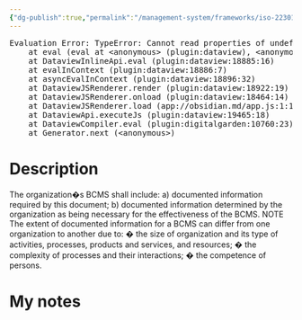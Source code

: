 ```yaml
---
{"dg-publish":true,"permalink":"/management-system/frameworks/iso-22301-2019/iso-22301-2019-7-5-1/","tags":["requirement"],"noteIcon":"1"}
---
```



<pre class="dataview dataview-error">Evaluation Error: TypeError: Cannot read properties of undefined (reading 'file')
    at eval (eval at &lt;anonymous&gt; (plugin:dataview), &lt;anonymous&gt;:3:24)
    at DataviewInlineApi.eval (plugin:dataview:18885:16)
    at evalInContext (plugin:dataview:18886:7)
    at asyncEvalInContext (plugin:dataview:18896:32)
    at DataviewJSRenderer.render (plugin:dataview:18922:19)
    at DataviewJSRenderer.onload (plugin:dataview:18464:14)
    at DataviewJSRenderer.load (app://obsidian.md/app.js:1:1214378)
    at DataviewApi.executeJs (plugin:dataview:19465:18)
    at DataviewCompiler.eval (plugin:digitalgarden:10760:23)
    at Generator.next (&lt;anonymous&gt;)</pre>

# Description

The organization�s BCMS shall include: a) documented information required by this document; b) documented information determined by the organization as being necessary for the effectiveness of the BCMS.  NOTE The extent of documented information for a BCMS can differ from one organization to another due to: � the size of organization and its type of activities, processes, products and services, and resources; � the complexity of processes and their interactions; � the competence of persons.

# My notes
